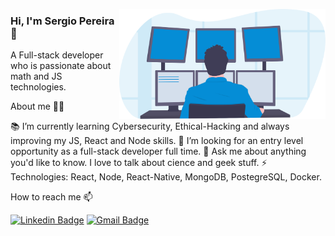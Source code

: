 <a href="https://www.linkedin.com/in/sergio-hg-pereira/"><img align="right" src="https://github.com/tiago-web/tiago-web/blob/master/images/illustration2.svg" width="330"/></a>

### Hi, I'm Sergio Pereira 👋

A Full-stack developer who is passionate about math and JS technologies.

About me 👨‍💻

📚 I’m currently learning Cybersecurity, Ethical-Hacking and always improving my JS, React and Node skills.
🧐 I’m looking for an entry level opportunity as a full-stack developer full time.
💬 Ask me about anything you'd like to know. I love to talk about cience and geek stuff.
⚡ Technologies: React, Node, React-Native, MongoDB, PostegreSQL, Docker.

How to reach me 📫

[![Linkedin Badge](https://img.shields.io/badge/-tiagosoriano-blue?style=flat-square&logo=Linkedin&logoColor=white&link=https://www.linkedin.com/in/tiagosoriano/)](https://www.linkedin.com/in/sergio-hg-pereira/)
[![Gmail Badge](https://img.shields.io/badge/-sergiohgp@gmail.com-c14438?style=flat-square&logo=Gmail&logoColor=white&link=mailto:sergiohgp@gmail.com)](mailto:sergiohgp@gmail.com)
